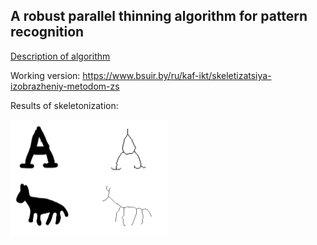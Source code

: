 ## A robust parallel thinning algorithm for pattern recognition

[Description of algorithm](https://github.com/belskiMikalai/skeletonization-algorithm/blob/main/doc.pdf)

Working version:
https://www.bsuir.by/ru/kaf-ikt/skeletizatsiya-izobrazheniy-metodom-zs

Results of skeletonization:

<img src="https://github.com/belskiMikalai/skeletonization-algorithm/blob/main/tests/results.png?raw=true" width="250">
